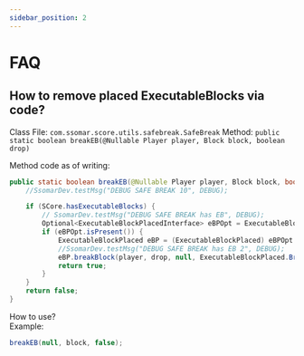 ```yaml
---
sidebar_position: 2
---
```


# FAQ

## How to remove placed ExecutableBlocks via code?
Class File: `com.ssomar.score.utils.safebreak.SafeBreak`
Method: `public static boolean breakEB(@Nullable Player player, Block block, boolean drop)`

Method code as of writing:
```java
public static boolean breakEB(@Nullable Player player, Block block, boolean drop) {
    //SsomarDev.testMsg("DEBUG SAFE BREAK 10", DEBUG);

    if (SCore.hasExecutableBlocks) {
        // SsomarDev.testMsg("DEBUG SAFE BREAK has EB", DEBUG);
        Optional<ExecutableBlockPlacedInterface> eBPOpt = ExecutableBlocksAPI.getExecutableBlocksPlacedManager().getExecutableBlockPlaced(block);
        if (eBPOpt.isPresent()) {
            ExecutableBlockPlaced eBP = (ExecutableBlockPlaced) eBPOpt.get();
            //SsomarDev.testMsg("DEBUG SAFE BREAK has EB 2", DEBUG);
            eBP.breakBlock(player, drop, null, ExecutableBlockPlaced.BreakMethod.CUSTOM);
            return true;
        }
    }
    return false;
}
```

How to use?  
Example:
```java
breakEB(null, block, false);
```
